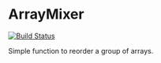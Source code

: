 # ArrayMixer

[![Build Status](https://travis-ci.org/teles/array-mixer.svg?branch=master)](https://travis-ci.org/teles/array-mixer)

Simple function to reorder a group of arrays.
